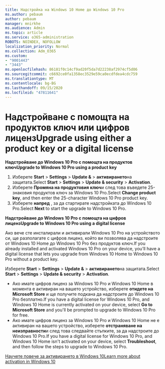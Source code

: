 ```yaml
---
title: Надстройка на Windows 10 Home до Windows 10 Pro
ms.author: pebaum
author: pebaum
manager: mnirkhe
ms.audience: Admin
ms.topic: article
ms.service: o365-administration
ROBOTS: NOINDEX, NOFOLLOW
localization_priority: Normal
ms.collection: Adm_O365
ms.custom:
- "9001443"
- "3443"
ms.openlocfilehash: 86181f0c14cf9ad20f5da7d22238af2974cf5d06
ms.sourcegitcommit: c6692ce0fa1358ec3529e59ca0ecdfdea4cdc759
ms.translationtype: MT
ms.contentlocale: bg-BG
ms.lasthandoff: 09/15/2020
ms.locfileid: "47811641"
---
```

# <a name="upgrade-using-either-a-product-key-or-a-digital-license"></a><span data-ttu-id="1126c-102">Надстройване с помощта на продуктов ключ или цифров лиценз</span><span class="sxs-lookup"><span data-stu-id="1126c-102">Upgrade using either a product key or a digital license</span></span>

<span data-ttu-id="1126c-103">**Надстройване до Windows 10 Pro с помощта на продуктов ключ**</span><span class="sxs-lookup"><span data-stu-id="1126c-103">**Upgrade to Windows 10 Pro using a product key**</span></span>

1. <span data-ttu-id="1126c-104">Изберете **Start**  >  **Settings**  >  **Update &**  >  **активирането**на защитата.</span><span class="sxs-lookup"><span data-stu-id="1126c-104">Select **Start** > **Settings** > **Update & security** > **Activation**.</span></span>
2. <span data-ttu-id="1126c-105">Изберете **Промяна на продуктовия ключ**и след това въведете 25-знаковия продуктов ключ за Windows 10 Pro.</span><span class="sxs-lookup"><span data-stu-id="1126c-105">Select **Change product key**, and then enter the 25-character Windows 10 Pro product key.</span></span>
3. <span data-ttu-id="1126c-106">Изберете **напред** , за да стартирате надстройката до Windows 10 Pro.</span><span class="sxs-lookup"><span data-stu-id="1126c-106">Select **Next** to start the upgrade to Windows 10 Pro.</span></span>

<span data-ttu-id="1126c-107">**Надстройване до Windows 10 Pro с помощта на цифров лиценз**</span><span class="sxs-lookup"><span data-stu-id="1126c-107">**Upgrade to Windows 10 Pro using a digital license**</span></span>

<span data-ttu-id="1126c-108">Ако вече сте инсталирали и активирали Windows 10 Pro на устройството си, ще разполагате с цифров лиценз, който ви позволява да надстроите от Windows 10 Home до Windows 10 Pro без продуктов ключ.</span><span class="sxs-lookup"><span data-stu-id="1126c-108">If you already installed and activated Windows 10 Pro on your device, you’ll have a digital license that lets you upgrade from Windows 10 Home to Windows 10 Pro without a product key.</span></span>

<span data-ttu-id="1126c-109">Изберете **Start**  >  **Settings**  >  **Update &**  >  **активирането**на защитата.</span><span class="sxs-lookup"><span data-stu-id="1126c-109">Select **Start** > **Settings** > **Update & security** > **Activation**.</span></span>

- <span data-ttu-id="1126c-110">Ако имате цифров лиценз за Windows 10 Pro и Windows 10 Home в момента е активиран на вашето устройство, изберете **отидете на Microsoft Store** и ще получите подкана да надстроите до Windows 10 Pro безплатно.</span><span class="sxs-lookup"><span data-stu-id="1126c-110">If you have a digital license for Windows 10 Pro, and Windows 10 Home is currently activated on your device, select **Go to Microsoft Store** and you'll be prompted to upgrade to Windows 10 Pro for free.</span></span>
- <span data-ttu-id="1126c-111">Ако имате цифров лиценз за Windows 10 Pro и Windows 10 Home не е активиран на вашето устройство, изберете **отстраняване на неизправности**и след това следвайте стъпките, за да надстроите до Windows 10 Pro.</span><span class="sxs-lookup"><span data-stu-id="1126c-111">If you have a digital license for Windows 10 Pro, and Windows 10 Home isn't activated on your device, select **Troubleshoot**, and then follow the steps to upgrade to Windows 10 Pro.</span></span>

[<span data-ttu-id="1126c-112">Научете повече за активирането в Windows 10</span><span class="sxs-lookup"><span data-stu-id="1126c-112">Learn more about activation in Windows 10</span></span>](https://support.microsoft.com/help/12440)